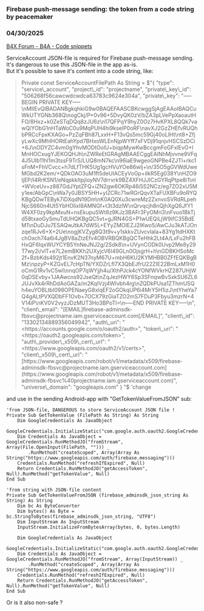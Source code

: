### Firebase push-message sending: the token from a code string by peacemaker
### 04/30/2025
[B4X Forum - B4A - Code snippets](https://www.b4x.com/android/forum/threads/166801/)

ServiceAccount JSON-file is required for Firebase push-message sending. It's dangerous to use this JSON-file in the app as-is.  
But it's possible to save it's content into a code string, like:  
  
> Private const ServiceAccountFilePath As String = $"{  
>  "type": "service\_account",  
>  "project\_id": "projectname",  
>  "private\_key\_id": "506268f56cawcwdcwdca63783c9624e304a",  
>  "private\_key": "—–BEGIN PRIVATE KEY—–\nMIIEvQIBADANBgkqhkiG9w0BAQEFAASCBKcwggSjAgEAAoIBAQCuWkUTYGNb368Q\nogCkj/P+0v96+5DvyQK0zV/bZA3pLVePpXaoautHFO/8Hxz+k0ZeSTqDQq8zJU6z\n17QFPqY9hyZ0Oz7HvKPXL8QQk7vawQiYObG1nHTaWoC0u9MqPUH4hi9kselP0oRF\navXJ2GzZHEfvRUQhbPRCcFpxKXAGo+PzZqFBh87LxxH+F13vQs5mc59Gj40oLlHt\nt8+ZfjyLwXc9MhIHORtEahYpd7BHxoWLEnNjpWYff7xFVDj91qnjvHSCSzDCi+6J\nODYZC4vm0gYhvMODtOolU+biqpMywKwBccgmFoGFxlEvO+IMnHOCxugYJEKOQHJh\nZWReEtGRAgMBAAECggEAINhMjvvne9VFq4J5UIb11hl1m3tssF9TrS/LUQ8mN7kc\n96iaE9wgeoGNPBe4ZJTl+rkc1sFnM+FhVCvcc+h7dLfTHK5Ug1gcHVuYOe86wlj+\n/35O5gGVWdUweMGbd2K2em/+QDkOAO3uM1ft5deUIACEyVoGp+iIkR5Eg038Y\nHZO9IjEP/I4RrKSN1/eNqpkkItpjIoyNV7drrvrk9BZ4XFHJJICzGYRqPtpe8i1\nl+WVceUv+z887GdJYptZFQ+iZN2gw6OKRp46i5S2NCz/eg7ZO2xU5My1ee/AbGpC\nWa7y0JBSY5HH+yIZCRc71wRGrQqvXTaFUXBFu9oRYQKBgQDwTEByk7iDXqdN19Dm\nK0AQ0Xu3cwreMz2ZxnvoSVRdRLpehNjcS660n4Ut5YbHOlixI8AMNGf+t3t3dzlW\nQrvqcjh8nQjhXgQ6JfY1W4XF0zy9kpMxuN+nsEkupuSWt8z9KJz3BAFr3FyOMri3\nFvuo1BkTjd58txaoGySmuTdUHQKBgQC5vt+gJRN4GS+P1wUEQiLjW9ifC35BdEM1\nDuDJu7ESAQwJtkA7dW5L+EYyZMOIEZJ2IKwo5/AwCJu3kATJOnzqe1RJv6+X+2Ue\nogjKVZyg8Q3t9v+y1skkvZUvcvIala+83Yg1tdHXKtchOxch74a6i4JgBV8aZtzEfv4OBVRBQKBgQCTeHhk2Lt4A/LxFu2hFBHxQF6IqxWUYCYB5YnNeJNJ2g/2Sdk8\n+UVynCODk0Uvp2Me8y29T7wy2i/vlT+e7L2emBKKh2UXyjcV6I49GLn0OjsgrH+h\nGDBKHSoMc2f+BzbKds492jt1EnvK2N37nyM67U+mbH6KU2KYMHBB0ZFfEQKBgBMz\npzyP+KZGvEL7cHpTN/YXDZrLfl7X3QbEJfrU22ZIE22BmLxM1H0oCmG1Rv1vC5wI\nnqOP7qWYjjh4u/XthPJck4cYONfWVkrHZ287UHjW0qDSEvby+1JAAwcns92JseQt\nZqJezHWY6Sp3SFnqwBvSxkSU6ZL6JUJvXk4rRhDdAoGAZa/m2KqIVzj4WIvbh4rg\nZQDkPUsa1ZThmUSQh4euYOBLtbI098OPENaeyG8xlqEF2oGOkqUP6i4MrY5H1izJ\ntYheYa7Q4gALtPVXQDbFF1Ovb+7OCX79zGiaTZO2mS7FDuP3Fbyu3mzrN+4V14iP\nKV0V2vyzJDzMUT3Ho3BPoTI=\n—–END PRIVATE KEY—–\n",  
>  "client\_email": "[EMAIL]firebase-adminsdk-fbsvc@projectname.iam.gserviceaccount.com[/EMAIL]",  
>  "client\_id": "13302134889356049942",  
>  "auth\_uri": "<https://accounts.google.com/o/oauth2/auth>",  
>  "token\_uri": "<https://oauth2.googleapis.com/token>",  
>  "auth\_provider\_x509\_cert\_url": "<https://www.googleapis.com/oauth2/v1/certs>",  
>  "client\_x509\_cert\_url": "[https://www.googleapis.com/robot/v1/metadata/x509/firebase-adminsdk-fbsvc@projectname.iam.gserviceaccount.com](https://www.googleapis.com/robot/v1/metadata/x509/firebase-adminsdk-fbsvc%40projectname.iam.gserviceaccount.com)",  
>  "universe\_domain": "googleapis.com"  
> } "$ 'change

and use in the sending Android-app with "GetTokenValueFromJSON" sub:  
  

```B4X
'from JSON-file, DANGEROUS to store ServiceAccount JSON file !  
Private Sub GetTokenValue (FilePath As String) As String  
    Dim GoogleCredentials As JavaObject  
    GoogleCredentials.InitializeStatic("com.google.auth.oauth2.GoogleCredentials")  
    Dim Credentials As JavaObject = GoogleCredentials.RunMethodJO("fromStream", Array(File.OpenInput(FilePath, ""))) _  
        .RunMethod("createScoped", Array(Array As String("https://www.googleapis.com/auth/firebase.messaging")))  
    Credentials.RunMethod("refreshIfExpired", Null)  
    Return Credentials.RunMethodJO("getAccessToken", Null).RunMethod("getTokenValue", Null)  
End Sub  
  
'from string with JSON-file content  
Private Sub GetTokenValueFromJSON (firebase_adminsdk_json_string As String) As String  
    Dim bc As ByteConverter  
    Dim bytes() As Byte = bc.StringToBytes(firebase_adminsdk_json_string, "UTF8")  
    Dim InputStream As InputStream  
    InputStream.InitializeFromBytesArray(bytes, 0, bytes.Length)  
     
    Dim GoogleCredentials As JavaObject  
    GoogleCredentials.InitializeStatic("com.google.auth.oauth2.GoogleCredentials")  
    Dim Credentials As JavaObject = GoogleCredentials.RunMethodJO("fromStream", Array(InputStream)) _  
        .RunMethod("createScoped", Array(Array As String("https://www.googleapis.com/auth/firebase.messaging")))  
    Credentials.RunMethod("refreshIfExpired", Null)  
    Return Credentials.RunMethodJO("getAccessToken", Null).RunMethod("getTokenValue", Null)  
End Sub
```

  
  
Or is it also non-safe ?